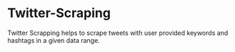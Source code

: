 # Twitter-Scraping
Twitter Scrapping helps to scrape tweets with user provided keywords and hashtags in a given data range.
